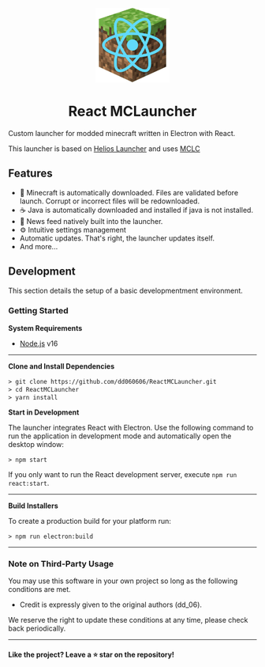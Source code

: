 <p align="center"><img src="./public/assets/logo.png" width="150px" height="150px" alt="logo"></p>

<h1 align="center">React MCLauncher</h1>

Custom launcher for modded minecraft written in Electron with React.

This launcher is based on [Helios Launcher][helioslauncher] and uses [MCLC][mclc]

## Features

- 📂 Minecraft is automatically downloaded. Files are validated before launch. Corrupt or incorrect files will be redownloaded.
- ☕ Java is automatically downloaded and installed if java is not installed.
- 📰 News feed natively built into the launcher.
- ⚙️ Intuitive settings management
- Automatic updates. That's right, the launcher updates itself.
- And more...

## Development

This section details the setup of a basic developmentment environment.

### Getting Started

**System Requirements**

- [Node.js][nodejs] v16

---

**Clone and Install Dependencies**

```console
> git clone https://github.com/dd060606/ReactMCLauncher.git
> cd ReactMCLauncher
> yarn install
```

**Start in Development**

The launcher integrates React with Electron. Use the following command to run the application in development mode and automatically open the desktop window:

```console
> npm start
```

If you only want to run the React development server, execute `npm run react:start`.

---

**Build Installers**

To create a production build for your platform run:

```console
> npm run electron:build
```

---

### Note on Third-Party Usage

You may use this software in your own project so long as the following conditions are met.

- Credit is expressly given to the original authors (dd_06).

We reserve the right to update these conditions at any time, please check back periodically.

---

#### Like the project? Leave a ⭐ star on the repository!

[nodejs]: https://nodejs.org/en/ "Node.js"
[helioslauncher]: https://github.com/dscalzi/HeliosLauncher "Helios Launcher"
[mclc]: https://github.com/Pierce01/MinecraftLauncher-core "MCLC"
